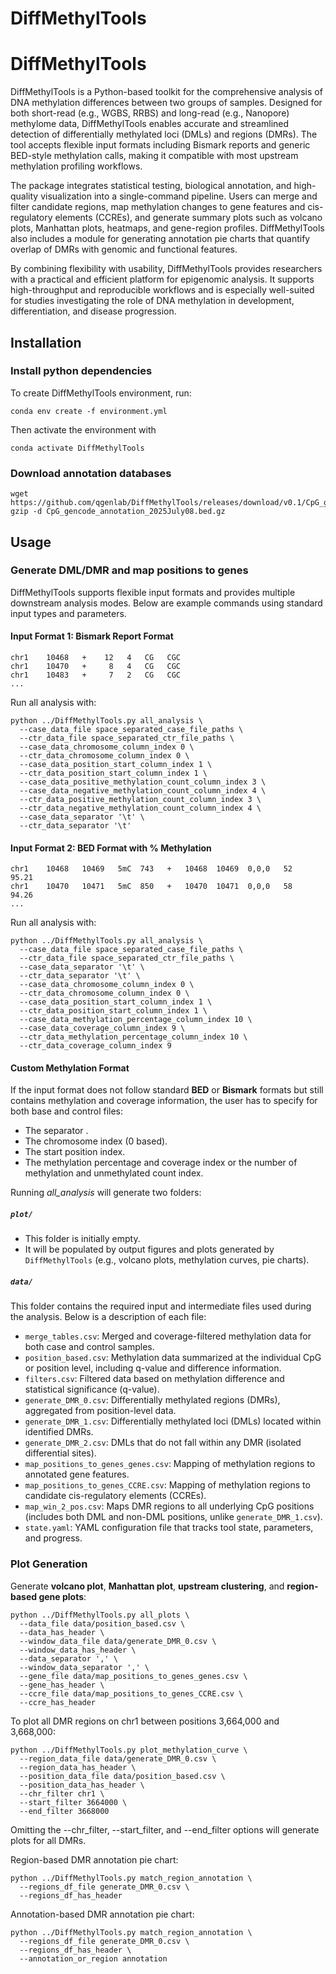 # DiffMethylTools
# DiffMethylTools
DiffMethylTools is a Python-based toolkit for the comprehensive analysis of DNA methylation differences between two groups of samples. Designed for both short-read (e.g., WGBS, RRBS) and long-read (e.g., Nanopore) methylome data, DiffMethylTools enables accurate and streamlined detection of differentially methylated loci (DMLs) and regions (DMRs). The tool accepts flexible input formats including Bismark reports and generic BED-style methylation calls, making it compatible with most upstream methylation profiling workflows.

The package integrates statistical testing, biological annotation, and high-quality visualization into a single-command pipeline. Users can merge and filter candidate regions, map methylation changes to gene features and cis-regulatory elements (CCREs), and generate summary plots such as volcano plots, Manhattan plots, heatmaps, and gene-region profiles. DiffMethylTools also includes a module for generating annotation pie charts that quantify overlap of DMRs with genomic and functional features.

By combining flexibility with usability, DiffMethylTools provides researchers with a practical and efficient platform for epigenomic analysis. It supports high-throughput and reproducible workflows and is especially well-suited for studies investigating the role of DNA methylation in development, differentiation, and disease progression.

## Installation
### Install python dependencies
To create DiffMethylTools environment, run:
```
conda env create -f environment.yml
```
Then activate the environment with
```
conda activate DiffMethylTools
```

### Download annotation databases
```
wget https://github.com/qgenlab/DiffMethylTools/releases/download/v0.1/CpG_gencode_annotation_2025July08.bed.gz
gzip -d CpG_gencode_annotation_2025July08.bed.gz
```

## Usage


### Generate DML/DMR and map positions to genes
DiffMethylTools supports flexible input formats and provides multiple downstream analysis modes. Below are example commands using standard input types and parameters.

#### Input Format 1: Bismark Report Format
```
chr1    10468   +    12   4   CG   CGC
chr1    10470   +     8   4   CG   CGC
chr1    10483   +     7   2   CG   CGC
...
```
Run all analysis with:
```
python ../DiffMethylTools.py all_analysis \
  --case_data_file space_separated_case_file_paths \
  --ctr_data_file space_separated_ctr_file_paths \
  --case_data_chromosome_column_index 0 \
  --ctr_data_chromosome_column_index 0 \
  --case_data_position_start_column_index 1 \
  --ctr_data_position_start_column_index 1 \
  --case_data_positive_methylation_count_column_index 3 \
  --case_data_negative_methylation_count_column_index 4 \
  --ctr_data_positive_methylation_count_column_index 3 \
  --ctr_data_negative_methylation_count_column_index 4 \
  --case_data_separator '\t' \
  --ctr_data_separator '\t'
```
#### Input Format 2: BED Format with % Methylation
```
chr1    10468   10469   5mC  743   +   10468  10469  0,0,0   52   95.21
chr1    10470   10471   5mC  850   +   10470  10471  0,0,0   58   94.26
...
```
Run all analysis with:
```
python ../DiffMethylTools.py all_analysis \
  --case_data_file space_separated_case_file_paths \
  --ctr_data_file space_separated_ctr_file_paths \
  --case_data_separator '\t' \
  --ctr_data_separator '\t' \
  --case_data_chromosome_column_index 0 \
  --ctr_data_chromosome_column_index 0 \
  --case_data_position_start_column_index 1 \
  --ctr_data_position_start_column_index 1 \
  --case_data_methylation_percentage_column_index 10 \
  --case_data_coverage_column_index 9 \
  --ctr_data_methylation_percentage_column_index 10 \
  --ctr_data_coverage_column_index 9
```
#### Custom Methylation Format
If the input format does not follow standard **BED** or **Bismark** formats but still contains methylation and coverage information, the user has to specify for both base and control files:
 - The separator .
 - The chromosome index (0 based).
 - The start position index.
 - The methylation percentage and coverage index or the number of methylation and unmethylated count index.

Running *all_analysis* will generate two folders:

##### `plot/`

- This folder is initially empty.
- It will be populated by output figures and plots generated by `DiffMethylTools` (e.g., volcano plots, methylation curves, pie charts).

##### `data/`

This folder contains the required input and intermediate files used during the analysis. Below is a description of each file:

- `merge_tables.csv`: Merged and coverage-filtered methylation data for both case and control samples.
- `position_based.csv`: Methylation data summarized at the individual CpG or position level, including q-value and difference information.
- `filters.csv`: Filtered data based on methylation difference and statistical significance (q-value).
- `generate_DMR_0.csv`: Differentially methylated regions (DMRs), aggregated from position-level data.
- `generate_DMR_1.csv`: Differentially methylated loci (DMLs) located within identified DMRs.
- `generate_DMR_2.csv`: DMLs that do not fall within any DMR (isolated differential sites).
- `map_positions_to_genes_genes.csv`: Mapping of methylation regions to annotated gene features.
- `map_positions_to_genes_CCRE.csv`: Mapping of methylation regions to candidate cis-regulatory elements (CCREs).
- `map_win_2_pos.csv`: Maps DMR regions to all underlying CpG positions (includes both DML and non-DML positions, unlike `generate_DMR_1.csv`).
- `state.yaml`: YAML configuration file that tracks tool state, parameters, and progress.

### Plot Generation
Generate **volcano plot**, **Manhattan plot**, **upstream clustering**, and **region-based gene plots**:
```
python ../DiffMethylTools.py all_plots \
  --data_file data/position_based.csv \
  --data_has_header \
  --window_data_file data/generate_DMR_0.csv \
  --window_data_has_header \
  --data_separator ',' \
  --window_data_separator ',' \
  --gene_file data/map_positions_to_genes_genes.csv \
  --gene_has_header \
  --ccre_file data/map_positions_to_genes_CCRE.csv \
  --ccre_has_header
```
To plot all DMR regions on chr1 between positions 3,664,000 and 3,668,000:
```
python ../DiffMethylTools.py plot_methylation_curve \
  --region_data_file data/generate_DMR_0.csv \
  --region_data_has_header \
  --position_data_file data/position_based.csv \
  --position_data_has_header \
  --chr_filter chr1 \
  --start_filter 3664000 \
  --end_filter 3668000
```
Omitting the --chr_filter, --start_filter, and --end_filter options will generate plots for all DMRs.

Region-based DMR annotation pie chart:
```
python ../DiffMethylTools.py match_region_annotation \
  --regions_df_file generate_DMR_0.csv \
  --regions_df_has_header
```

Annotation-based DMR annotation pie chart:

```
python ../DiffMethylTools.py match_region_annotation \
  --regions_df_file generate_DMR_0.csv \
  --regions_df_has_header \
  --annotation_or_region annotation
```
